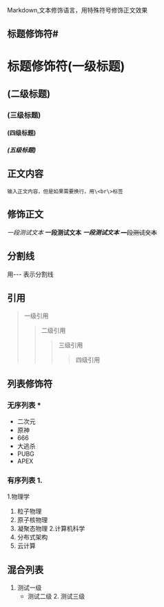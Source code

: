 Markdown,文本修饰语言，用特殊符号修饰正文效果<br>

## 标题修饰符\#

# 	标题修饰符(一级标题)
##	(二级标题)
###	(三级标题)	
####	(四级标题)
#####	(五级标题)

## 正文内容

	输入正文内容，但是如果需要换行，用\<br\>标签


## 修饰正文	
*一段测试文本*
**一段测试文本**
***一段测试文本***
~~一段测试文本~~

## 分割线

用\-\-\- 表示分割线

## 引用
>一级引用
>>二级引用
>>>三级引用
>>>>四级引用

## 列表修饰符
### 无序列表 \*
* 二次元
 * 原神	
  * 666
* 大逃杀
 * PUBG
 * APEX

### 有序列表 1.
1.物理学
  1. 粒子物理
  2. 原子核物理
  3. 凝聚态物理
2.计算机科学
  1. 分布式架构
  2. 云计算

## 混合列表
1. 测试一级
   * 测试二级
     2. 测试三级








